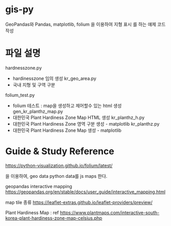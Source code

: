 # gis-py

GeoPandas와 Pandas, matplotlib, folium 을 이용하여 지형 표시 를 하는 얘제 코드 작성


# 파일 설명

hardnesszone.py
- hardinesszone 임의 생성
kr_geo_area.py
- 국내 지형 및 구역 구분

folium_test.py
- folium 테스트 : map을 생성하고 제어할수 있는 html 생성
gen_kr_planthz_map.py
- 대한민국 Plant Hardiness Zone Map HTML 생성
kr_planthz_h.py
- 대한민국 Plant Hardiness Zone 영역 구분 생성 - matplotlib
kr_planthz.py
- 대한민국 Plant Hardiness Zone Map 생성 - matplotlib


# Guide & Study Reference

https://python-visualization.github.io/folium/latest/

을 이용하여, geo data
python data를 js maps 한다.


geopandas interactive mapping 
https://geopandas.org/en/stable/docs/user_guide/interactive_mapping.html



map tile 종류
https://leaflet-extras.github.io/leaflet-providers/preview/


Plant Hardiness Map : ref
https://www.plantmaps.com/interactive-south-korea-plant-hardiness-zone-map-celsius.php


